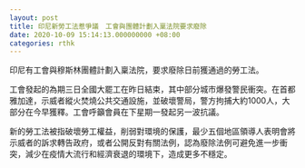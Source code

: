 ```yaml
---
layout: post
title: 印尼新勞工法惹爭議　工會與團體計劃入稟法院要求廢除
date: 2020-10-09 15:14:13.000000000 +08:00
categories: rthk
---
```


印尼有工會與穆斯林團體計劃入稟法院，要求廢除日前獲通過的勞工法。

工會發起的為期三日全國大罷工在昨日結束，其中部分城市爆發警民衝突。在首都雅加達，示威者縱火焚燒公共交通設施，並破壞警局，警方拘捕大約1000人，大部分在今早獲釋。工會呼籲會員在下星期一發起另一波抗議。

新的勞工法被指破壞勞工權益，削弱對環境的保護，最少五個地區領導人表明會將示威者的訴求轉告政府，或者公開反對有關法例，認為廢除法例可避免進一步衝突，減少在疫情大流行和經濟衰退的環境下，造成更多不穩定。

